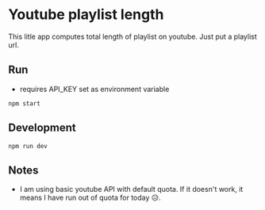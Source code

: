 # Youtube playlist length

This litle app computes total length of playlist on youtube. Just put a playlist url.

## Run

- requires API_KEY set as environment variable

`npm start`

## Development

`npm run dev`

## Notes

- I am using basic youtube API with default quota. If it doesn't work, it means I have run out of quota for today 😥.
